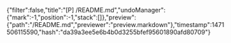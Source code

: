 {"filter":false,"title":"[P] /README.md","undoManager":{"mark":-1,"position":-1,"stack":[]},"preview":{"path":"/README.md","previewer":"preview.markdown"},"timestamp":1471506115590,"hash":"da39a3ee5e6b4b0d3255bfef95601890afd80709"}
